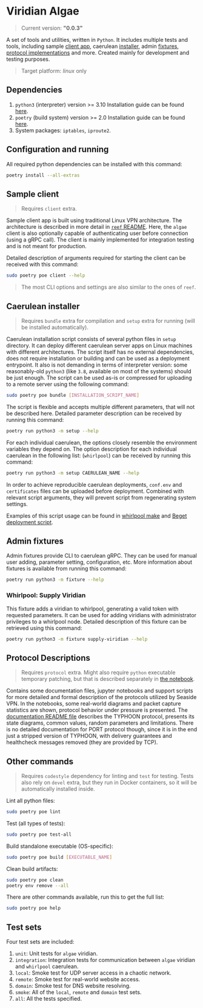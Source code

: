 # Viridian Algae

> Current version: **"0.0.3"**

A set of tools and utilities, written in `Python`.
It includes multiple tests and tools, including sample [client app](#sample-client), caerulean [installer](#caerulean-installer), admin [fixtures](#admin-fixtures), [protocol implementations](#protocol-descriptions) and more.
Created mainly for development and testing purposes.

> Target platform: _linux_ only

## Dependencies

1. `python3` (interpreter) version >= 3.10
  Installation guide can be found [here](https://www.python.org/downloads/).
2. `poetry` (build system) version >= 2.0
  Installation guide can be found [here](https://python-poetry.org/docs/#installation).
3. System packages: `iptables`, `iproute2`.

## Configuration and running

All required python dependencies can be installed with this command:

```bash
poetry install --all-extras
```

## Sample client

> Requires `client` extra.

Sample client app is built using traditional Linux VPN architecture.
The architecture is described in more detail in [`reef` README](../reef/README.md#general-idea).
Here, the `algae` client is also optionally capable of authenticating user before connection (using a gRPC call).
The client is mainly implemented for integration testing and is not meant for production.

Detailed description of arguments required for starting the client can be received with this command:

```bash
sudo poetry poe client --help
```

> The most CLI options and settings are also similar to the ones of `reef`.

## Caerulean installer

> Requires `bundle` extra for compilation and `setup` extra for running (will be installed automatically).

Caerulean installation script consists of several python files in `setup` directory.
It can deploy different caerulean server apps on Linux machines with different architectures.
The script itself has no external dependencies, does not require installation or building and can be used as a deployment entrypoint.
It also is not demanding in terms of interpreter version: some reasonably-old `python3` (like `3.8`, available on most of the systems) should be just enough.
The script can be used as-is or compressed for uploading to a remote server using the following command:

```bash
sudo poetry poe bundle [INSTALLATION_SCRIPT_NAME]
```

The script is flexible and accepts multiple different parameters, that will not be described here.
Detailed parameter description can be received by running this command:

```bash
poetry run python3 -m setup --help
```

For each individual caerulean, the options closely resemble the environment variables they depend on.
The option description for each individual caerulean in the following list: (`whirlpool`) can be received by running this command:

```bash
poetry run python3 -m setup CAERULEAN_NAME --help
```

In order to achieve reproducible caerulean deployments, `conf.env` and `certificates` files can be uploaded before deployment.
Combined with relevant script arguments, they will prevent script from regenerating system settings.

Examples of this script usage can be found in [whirlpool make](../../caerulean/whirlpool/Makefile) and [Beget deployment script](../../.github/scripts//deploy_whirlpool_beget.mjs).

## Admin fixtures

Admin fixtures provide CLI to caerulean gRPC.
They can be used for manual user adding, parameter setting, configuration, etc.
More information about fixtures is available from running this command:

```bash
poetry run python3 -m fixture --help
```

### Whirlpool: Supply Viridian

This fixture adds a viridian to whirlpool, generating a valid token with requested parameters.
It can be used for adding viridians with administrator privileges to a whirlpool node.
Detailed description of this fixture can be retrieved using this command:

```bash
poetry run python3 -m fixture supply-viridian --help
```

## Protocol Descriptions

> Requires `protocol` extra.
> Might also require `python` executable temporary patching, but that is described separately in [the notebook](./typhoon/typhoon.ipynb).

Contains some documentation files, jupyter notebooks and support scripts for more detailed and formal description of the protocols utilized by Seaside VPN.
In the notebooks, some real-world diagrams and packet capture statistics are shown, protocol behavior under pressure is presented.
The [documentation README file](./typhoon/README.md) describes the TYPHOON protocol, presents its state diagrams, common values, random parameters and limitations.
There is no detailed documentation for PORT protocol though, since it is in the end just a stripped version of TYPHOON, with delivery guarantees and healthcheck messages removed (they are provided by TCP).

## Other commands

> Requires `codestyle` dependency for linting and `test` for testing.
> Tests also rely on `devel` extra, but they run in Docker containers, so it will be automatically installed inside.

Lint all python files:

```bash
sudo poetry poe lint
```

Test (all types of tests):

```bash
sudo poetry poe test-all
```

Build standalone executable (OS-specific):

```bash
sudo poetry poe build [EXECUTABLE_NAME]
```

Clean build artifacts:

```bash
sudo poetry poe clean
poetry env remove --all
```

There are other commands available, run this to get the full list:

```bash
sudo poetry poe help
```

## Test sets

Four test sets are included:

1. `unit`: Unit tests for `algae` viridian.
2. `integration`: Integration tests for communication between `algae` viridian and `whirlpool` caerulean.
3. `local`: Smoke test for UDP server access in a chaotic network.
4. `remote`: Smoke test for real-world website access.
5. `domain`: Smoke test for DNS website resolving.
6. `smoke`: All of the `local`, `remote` and `domain` test sets.
7. `all`: All the tests specified.
